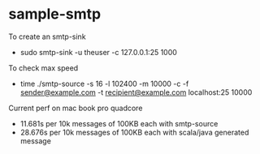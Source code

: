 sample-smtp
===========

To create an smtp-sink
* sudo smtp-sink -u theuser -c 127.0.0.1:25 1000

To check max speed
* time ./smtp-source -s 16 -l 102400 -m 10000 -c -f sender@example.com -t recipient@example.com localhost:25 10000

Current perf on mac book pro quadcore
* 11.681s per 10k messages of 100KB each with smtp-source
* 28.676s per 10k messages of 100KB each with scala/java generated message
